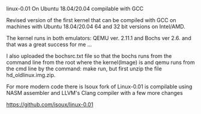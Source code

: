 linux-0.01 On Ubuntu 18.04/20.04 compilable with GCC


Revised version of the first kernel that can be compiled with GCC on machines with Ubuntu 18.04/20.04 64 and 32 bit versions on Intel/AMD. 

The kernel runs in both emulators: QEMU ver. 2.11.1 and Bochs ver 2.6. and that was a great success for me ...

I also uploaded the bochsrc.txt file so that the bochs runs from the command line from the root where the kernel(Image) is
and qemu runs from the cmd line by the command: make run, but first unzip the file hd_oldlinux.img.zip.

For more modern code there is Isoux fork of Linux-0.01 is compilable using NASM assembler and LLVM's Clang compiler with a few more changes

https://github.com/isoux/linux-0.01

